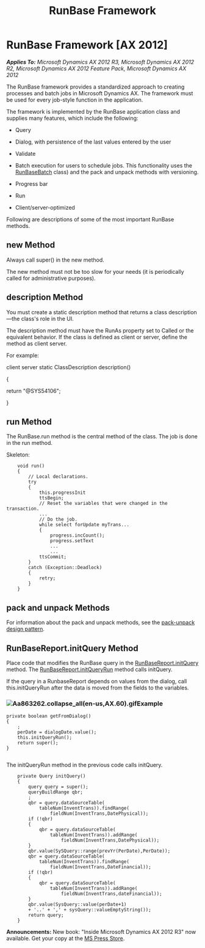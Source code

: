 ﻿---
title: RunBase Framework
TOCTitle: RunBase Framework
ms:assetid: bfe9d616-9db5-431f-a5f4-9f42d1d1b1ae
ms:mtpsurl: https://msdn.microsoft.com/en-us/library/Aa863262(v=AX.60)
ms:contentKeyID: 35250076
ms.date: 05/18/2015
mtps_version: v=AX.60
---

# RunBase Framework [AX 2012]


_**Applies To:** Microsoft Dynamics AX 2012 R3, Microsoft Dynamics AX 2012 R2, Microsoft Dynamics AX 2012 Feature Pack, Microsoft Dynamics AX 2012_

The RunBase framework provides a standardized approach to creating processes and batch jobs in Microsoft Dynamics AX. The framework must be used for every job-style function in the application.

The framework is implemented by the RunBase application class and supplies many features, which include the following:

  - Query

  - Dialog, with persistence of the last values entered by the user

  - Validate

  - Batch execution for users to schedule jobs. This functionality uses the [RunBaseBatch](https://msdn.microsoft.com/en-us/library/gg822687\(v=ax.60\)) class) and the pack and unpack methods with versioning.

  - Progress bar

  - Run

  - Client/server-optimized

Following are descriptions of some of the most important RunBase methods.

## new Method

Always call super() in the new method.

The new method must not be too slow for your needs (it is periodically called for administrative purposes).

## description Method

You must create a static description method that returns a class description—the class's role in the UI.

The description method must have the RunAs property set to Called or the equivalent behavior. If the class is defined as client or server, define the method as client server.

For example:

client server static ClassDescription description()

{

return "@SYS54106";

}

## run Method

The RunBase.run method is the central method of the class. The job is done in the run method.

Skeleton:

```X++
    void run()
    {
        // Local declarations.
        try
        {
            this.progressInit
            ttsBegin;
            // Reset the variables that were changed in the transaction.
            ...
            // Do the job.
            while select forUpdate myTrans...
            {
                progress.incCount();
                progress.setText
                ...
                ...
            ttsCommit;
        }
        catch (Exception::Deadlock)
        {
            retry;
        }
    }
```

## pack and unpack Methods

For information about the pack and unpack methods, see the [pack-unpack design pattern](pack-unpack-design-pattern.md).

## RunBaseReport.initQuery Method

Place code that modifies the RunBase query in the [RunBaseReport.initQuery](https://msdn.microsoft.com/en-us/library/gg823055\(v=ax.60\)) method. The [RunBaseReport.initQueryRun](https://msdn.microsoft.com/en-us/library/gg823056\(v=ax.60\)) method calls initQuery.

If the query in a RunbaseReport depends on values from the dialog, call this.initQueryRun after the data is moved from the fields to the variables.

### ![Aa863262.collapse\_all(en-us,AX.60).gif](images/Gg863931.collapse_all(en-us,AX.60).gif "Aa863262.collapse_all(en-us,AX.60).gif")Example

```X++
private boolean getFromDialog()
{
    ;
    perDate = dialogDate.value();
    this.initQueryRun();
    return super();
}
 
```

The initQueryRun method in the previous code calls initQuery.

```X++
    private Query initQuery()
    {
        query query = super();
        queryBuildRange qbr;
        ;
        qbr = query.dataSourceTable(
            tableNum(InventTrans)).findRange(
                fieldNum(InventTrans,DatePhysical));
        if (!qbr)
        {
            qbr = query.dataSourceTable(
                tableNum(InventTrans)).addRange(
                    fieldNum(InventTrans,DatePhysical));
        }
        qbr.value(SySQuery::range(prevYr(PerDate),PerDate));
        qbr = query.dataSourceTable(
            tableNum(InventTrans)).findRange(
                fieldNum(InventTrans,DateFinancial));
        if (!qbr)
        {
            qbr = query.dataSourceTable(
                tableNum(InventTrans)).addRange(
                    fieldNum(InventTrans,dateFinancial));
        }
        qbr.value(SysQuery::value(perDate+1) 
        + '..' + ',' + sysQuery::valueEmptyString());
        return query;
    }
```

  
**Announcements:** New book: "Inside Microsoft Dynamics AX 2012 R3" now available. Get your copy at the [MS Press Store](https://www.microsoftpressstore.com/store/inside-microsoft-dynamics-ax-2012-r3-9780735685109).

